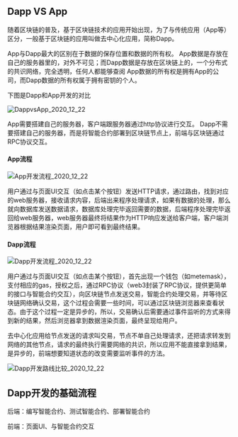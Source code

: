 ## Dapp VS App

随着区块链的普及，基于区块链技术的应用开始出现，为了与传统应用（App等）区分，一般基于区块链的应用叫做去中心化应用，简称Dapp。

App与Dapp最大的区别在于数据的保存位置和数据的所有权。
App数据是存放在自己的服务器里的，对外不可见；而Dapp数据是存放在区块链上的，一个分布式的共识网络，完全透明，任何人都能够查阅
App数据的所有权是拥有App的公司，而Dapp数据的所有权属于拥有密钥的个人。

下图是Dapp和App开发的对比

![DappvsApp_2020_12_22](https://gitee.com/ghongxiang/picture/raw/master/编程/blockchain/Dapp%20vs%20App_2020_12_22.png)

App需要搭建自己的服务器，客户端跟服务器通过http协议进行交互。
Dapp不需要搭建自己的服务器，而是将智能合约部署到区块链节点上，前端与区块链通过RPC协议交互。

#### App流程

![App开发流程_2020_12_22](https://gitee.com/ghongxiang/picture/raw/master/编程/blockchain/App开发流程_2020_12_22.png)

用户通过与页面UI交互（如点击某个按钮）发送HTTP请求，通过路由，找到对应的web服务器，接收请求内容，后端出来程序处理请求，如果有数据的处理，那么就向数据库发送数据请求，数据库处理完毕返回需要的数据，后端程序处理完毕返回给web服务器，web服务器最终将结果作为HTTP响应发送给客户端，客户端浏览器根据结果渲染页面，用户即可看到最终结果。

#### Dapp流程

![Dapp开发流程_2020_12_22](https://gitee.com/ghongxiang/picture/raw/master/编程/blockchain/Dapp开发流程_2020_12_22.png)

用户通过与页面UI交互（如点击某个按钮），首先出现一个钱包（如metemask），支付相应的gas，授权之后，通过RPC协议（web3封装了RPC协议，提供更简单的接口与智能合约交互），向区块链节点发送交易，智能合约处理交易，并等待区块链网络确认交易，这个过程会需要一些时间，可以通过区块链浏览器来查看状态。由于这个过程一定是异步的，所以，交易确认后需要通过事件监听的方式来得到新的结果，然后浏览器拿到数据渲染页面，最终呈现给用户。

去中心化应用给节点发送的请求叫交易，节点不单自己处理请求，还把请求转发到网络的其他节点，请求的最终执行需要网络的共识，所以应用不能直接拿到结果，是异步的，前端想要知道状态的改变需要监听事件的方法。

![Dapp开发路线比较_2020_12_22](https://gitee.com/ghongxiang/picture/raw/master/编程/blockchain/Dapp开发路线比较_2020_12_22.jpg)


## Dapp开发的基础流程

后端：编写智能合约、测试智能合约、部署智能合约

前端：页面UI、与智能合约交互

